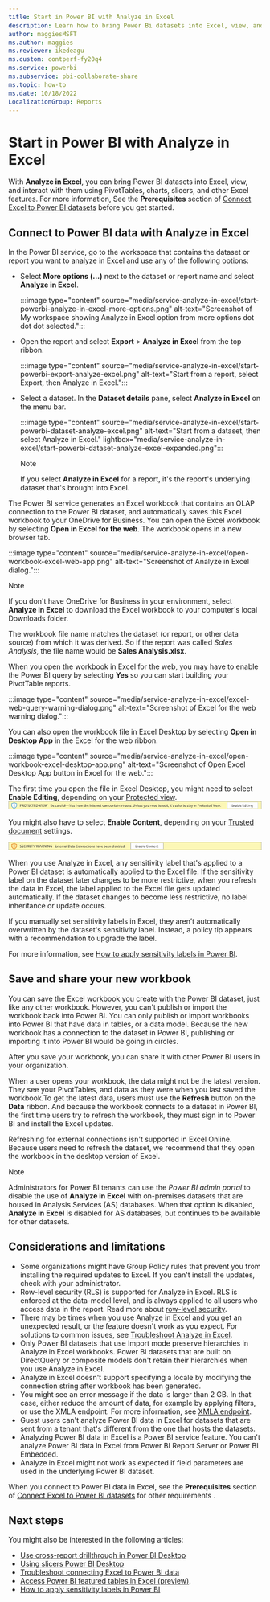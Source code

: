 ```yaml
---
title: Start in Power BI with Analyze in Excel
description: Learn how to bring Power Bi datasets into Excel, view, and interact with them using Analyze in Excel.
author: maggiesMSFT
ms.author: maggies
ms.reviewer: ikedeagu
ms.custom: contperf-fy20q4
ms.service: powerbi
ms.subservice: pbi-collaborate-share
ms.topic: how-to
ms.date: 10/18/2022
LocalizationGroup: Reports
---
```

# Start in Power BI with Analyze in Excel

With **Analyze in Excel**, you can bring Power BI datasets into Excel, view, and interact with them using PivotTables, charts, slicers, and other Excel features. For more information, See the **Prerequisites** section of [Connect Excel to Power BI datasets](service-connect-power-bi-datasets-excel.md#prerequisites) before you get started.

## Connect to Power BI data with Analyze in Excel

In the Power BI service, go to the workspace that contains the dataset or report you want to analyze in Excel and use any of the following options:

- Select **More options (...)** next to the dataset or report name and select **Analyze in Excel**.

    :::image type="content" source="media/service-analyze-in-excel/start-powerbi-analyze-in-excel-more-options.png" alt-text="Screenshot of My workspace showing Analyze in Excel option from more options dot dot dot selected.":::  
    
- Open the report and select **Export** > **Analyze in Excel** from the top ribbon.

    :::image type="content" source="media/service-analyze-in-excel/start-powerbi-export-analyze-excel.png" alt-text="Start from a report, select Export, then Analyze in Excel.":::

- Select a dataset. In the **Dataset details** pane, select **Analyze in Excel** on the menu bar.

    :::image type="content" source="media/service-analyze-in-excel/start-powerbi-dataset-analyze-excel.png" alt-text="Start from a dataset, then select Analyze in Excel."  lightbox="media/service-analyze-in-excel/start-powerbi-dataset-analyze-excel-expanded.png":::

    >[!NOTE]
    >If you select **Analyze in Excel** for a report, it's the report's underlying dataset that's brought into Excel.

The Power BI service generates an Excel workbook that contains an OLAP connection to the Power BI dataset, and automatically saves this Excel workbook to your OneDrive for Business. You can open the Excel workbook by selecting **Open in Excel for the web**. The workbook opens in a new browser tab.

:::image type="content" source="media/service-analyze-in-excel/open-workbook-excel-web-app.png" alt-text="Screenshot of Analyze in Excel dialog.":::
    
>[!NOTE]
>If you don't have OneDrive for Business in your environment, select **Analyze in Excel** to download the Excel workbook to your computer's local Downloads folder.
    
The workbook file name matches the dataset (or report, or other data source) from which it was derived. So if the report was called *Sales Analysis*, the file name would be **Sales Analysis.xlsx**.
    
When you open the workbook in Excel for the web, you may have to enable the Power BI query by selecting **Yes** so you can start building your PivotTable reports.
    
:::image type="content" source="media/service-analyze-in-excel/excel-web-query-warning-dialog.png" alt-text="Screenshot of Excel for the web warning dialog.":::
    
You can also open the workbook file in Excel Desktop by selecting **Open in Desktop App** in the Excel for the web ribbon.

:::image type="content" source="media/service-analyze-in-excel/open-workbook-excel-desktop-app.png" alt-text="Screenshot of Open Excel Desktop App button in Excel for the web.":::
    
The first time you open the file in Excel Desktop, you might need to select **Enable Editing**, depending on your [Protected view](https://support.microsoft.com/en-gb/office/what-is-protected-view-d6f09ac7-e6b9-4495-8e43-2bbcdbcb6653?ui=en-us&rs=en-gb&ad=gb).
![Screenshot of Protected view enable editing banner](media/service-analyze-in-excel/protected-view-enable-editing-banner.png)

You might also have to select **Enable Content**, depending on your [Trusted document](https://support.microsoft.com/en-us/office/trusted-documents-cf872bd8-47ec-4c02-baa5-1fdba1a11b53) settings.

![Screenshot of Trusted document enable content banner](media/service-analyze-in-excel/trusted-document-enable-content-banner.png)

When you use Analyze in Excel, any sensitivity label that's applied to a Power BI dataset is automatically applied to the Excel file. If the sensitivity label on the dataset later changes to be more restrictive, when you refresh the data in Excel, the label applied to the Excel file gets updated automatically. If the dataset changes to become less restrictive, no label inheritance or update occurs.

If you manually set sensitivity labels in Excel, they aren’t automatically overwritten by the dataset's sensitivity label. Instead, a policy tip appears with a recommendation to upgrade the label.

For more information, see [How to apply sensitivity labels in Power BI](../enterprise/service-security-apply-data-sensitivity-labels.md).


## Save and share your new workbook

You can save the Excel workbook you create with the Power BI dataset, just like any other workbook. However, you can't publish or import the workbook back into Power BI. You can only publish or import workbooks into Power BI that have data in tables, or a data model. Because the new workbook has a connection to the dataset in Power BI, publishing or importing it into Power BI would be going in circles.

After you save your workbook, you can share it with other Power BI users in your organization. 

When a user opens your workbook, the data might not be the latest version. They see your PivotTables, and data as they were when you last saved the workbook.To get the latest data, users must use the **Refresh** button on the **Data** ribbon. And because the workbook connects to a dataset in Power BI, the first time users try to refresh the workbook, they must sign in to Power BI and install the Excel updates.

Refreshing for external connections isn't supported in Excel Online. Because users need to refresh the dataset, we recommend that they open the workbook in the desktop version of Excel.

> [!NOTE]
> Administrators for Power BI tenants can use the *Power BI admin portal* to disable the use of **Analyze in Excel** with on-premises datasets that are housed in Analysis Services (AS) databases. When that option is disabled, **Analyze in Excel** is disabled for AS databases, but continues to be available for other datasets.

## Considerations and limitations

- Some organizations might have Group Policy rules that prevent you from installing the required updates to Excel. If you can't install the updates, check with your administrator.
- Row-level security (RLS) is supported for Analyze in Excel. RLS is enforced at the data-model level, and is always applied to all users who access data in the report. Read more about [row-level security](../enterprise/service-admin-rls.md).
- There may be times when you use Analyze in Excel and you get an unexpected result, or the feature doesn't work as you expect. For solutions to common issues, see [Troubleshoot Analyze in Excel](desktop-troubleshooting-analyze-in-excel.md).
- Only Power BI datasets that use Import mode preserve hierarchies in Analyze in Excel workbooks. Power BI datasets that are built on DirectQuery or composite models don't retain their hierarchies when you use Analyze in Excel.
- Analyze in Excel doesn't support specifying a locale by modifying the connection string after workbook has been generated.
- You might see an error message if the data is larger than 2 GB. In that case, either reduce the amount of data, for example by applying filters, or use the XMLA endpoint. For more information, see [XMLA endpoint](../enterprise/service-premium-connect-tools.md).
- Guest users can't analyze Power BI data in Excel for datasets that are sent from a tenant that's different from the one that hosts the datasets. 
- Analyzing Power BI data in Excel is a Power BI service feature. You can't analyze Power BI data in Excel from Power BI Report Server or Power BI Embedded.
- Analyze in Excel might not work as expected if field parameters are used in the underlying Power BI dataset.


When you connect to Power BI data in Excel, see the **Prerequisites** section of [Connect Excel to Power BI datasets](service-connect-power-bi-datasets-excel.md#prerequisites) for other requirements .

## Next steps

You might also be interested in the following articles:

* [Use cross-report drillthrough in Power BI Desktop](../create-reports/desktop-cross-report-drill-through.md)
* [Using slicers Power BI Desktop](../visuals/power-bi-visualization-slicers.md)
* [Troubleshoot connecting Excel to Power BI data](desktop-troubleshooting-analyze-in-excel.md)
* [Access Power BI featured tables in Excel (preview)](service-excel-featured-tables.md).
* [How to apply sensitivity labels in Power BI](../enterprise/service-security-apply-data-sensitivity-labels.md)
